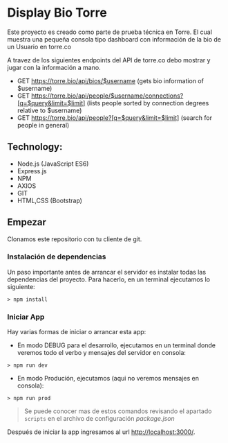 # Display Bio Torre
Este proyecto es creado como parte de prueba técnica en Torre. El cual muestra una pequeña consola tipo dashboard con información de la bio de un Usuario en torre.co

A travez de los siguientes endpoints del API de torre.co debo mostrar y jugar con la información a mano.
- GET https://torre.bio/api/bios/$username (gets bio information of $username)
- GET https://torre.bio/api/people/$username/connections?[q=$query&limit=$limit] (lists people sorted by connection degrees relative to $username)
- GET https://torre.bio/api/people?[q=$query&limit=$limit] (search for people in general)

## Technology:
- Node.js (JavaScript ES6)
- Express.js
- NPM
- AXIOS
- GIT
- HTML,CSS (Bootstrap)

## Empezar
Clonamos este repositorio con tu cliente de git.

### Instalación de dependencias
Un paso importante antes de arrancar el servidor es instalar todas las dependencias del proyecto. Para hacerlo, en un terminal ejecutamos lo siguiente:
```shell
> npm install
```

### Iniciar App
Hay varias formas de iniciar o arrancar esta app:
- En modo DEBUG para el desarrollo, ejecutamos en un terminal donde veremos todo el verbo y mensajes del servidor en consola:
```shell
> npm run dev
```
- En modo Produción, ejecutamos (aqui no veremos mensajes en consola):
```shell
> npm run prod
```
> Se puede conocer mas de estos comandos revisando el apartado `scripts` en el archivo de configuración *package.json*

Después de iniciar la app ingresamos al url [http://localhost:3000/](http://localhost:3000/).


